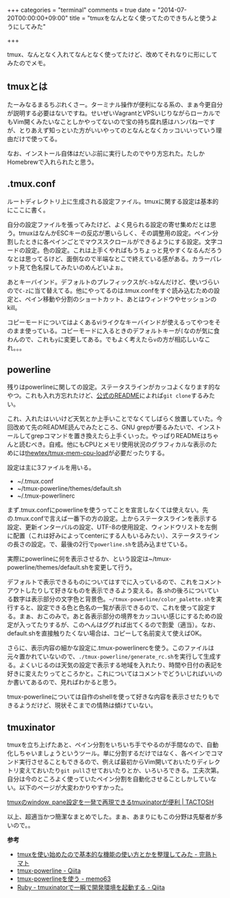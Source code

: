 +++
categories = "terminal"
comments = true
date = "2014-07-20T00:00:00+09:00"
title = "tmuxをなんとなく使ってたのできちんと使うようにしてみた"

+++

tmux、なんとなく入れてなんとなく使ってたけど、改めてそれなりに形にしてみたのでメモ。

## tmuxとは

たーみなるまるちぷれくさー。ターミナル操作が便利になる系の、まぁ今更自分が説明する必要はないですね。せいぜいVagrantとVPSいじりながらローカルでもVim開くみたいなことしかやってないので宝の持ち腐れ感はハンパねーですが、とりあえず知っといた方がいいやってのとなんとなくカッコいいっていう理由だけで使ってる。

なお、インストール自体はだいぶ前に実行したのでやり方忘れた。たしかHomebrewで入れられたと思う。

## .tmux.conf

ルートディレクトリ上に生成される設定ファイル。tmuxに関する設定は基本的にここに書く。

<script src="https://gist.github.com/705c90c240abe035a98e.js"> </script>

自分の設定ファイルを張ってみたけど、よく見られる設定の寄せ集めだとは思う。tmuxはなんかESCキーの反応が悪いらしく、その調整用の設定。ペイン分割したときに各ペインごとでマウススクロールができるようにする設定。文字コードの設定。色の設定。これは上手くやればもうちょっと見やすくなるんだろうなとは思ってるけど、面倒なので半端なとこで終えている感がある。カラーパレット見て色名探してみたいのめんどいよぉ。

あとキーバインド。デフォルトのプレフィックスが`C-b`なんだけど、使いづらいので`C-z`に当て替えてる。他にやってるのは.tmux.confをすぐ読み込むための設定と、ペイン移動や分割のショートカット、あとはウィンドウやセッションのkill。

コピーモードについてはよくあるviライクなキーバインドが使えるってやつをそのまま使っている。コピーモードに入るときのデフォルトキーが`[`なのが気に食わんので、これも`y`に変更してある。でもよく考えたら`v`の方が相応しいなこれ。。。

## powerline

残りはpowerlineに関しての設定。ステータスラインがカッコよくなります的なやつ。これも入れ方忘れたけど、[公式のREADME](https://github.com/erikw/tmux-powerline)によれば`git clone`するみたい。

これ、入れたはいいけど天気とか上手いことでなくてしばらく放置していた。今回改めて先のREADME読んでみたところ、GNU grepが要るみたいで、インストールしてgrepコマンドを置き換えたら上手くいった。やっぱりREADMEはちゃんと読むべき。自戒。他にもCPUとメモリ使用状況のグラフィカルな表示のためには[thewtex/tmux-mem-cpu-load](https://github.com/thewtex/tmux-mem-cpu-load)が必要だったりする。

設定は主に3ファイルを用いる。


* ~/.tmux.conf
* ~/tmux-powerline/themes/default.sh
* ~/.tmux-powerlinerc



まず.tmux.confにpowerlineを使うってことを宣言しなくては使えない。先の.tmux.confで言えば一番下の方の設定。上からステータスラインを表示する設定、更新インターバルの設定、UTF-8の使用設定、ウィンドウリストを左側に配置（これは好みによってcenterにする人もいるみたい）、ステータスラインの長さの設定。で、最後の2行で`powerline.sh`を読み込ませている。

実際にpowerlineに何を表示させるか、という設定は~/tmux-powerline/themes/default.shを変更して行う。

<script src="https://gist.github.com/bd1d33a4cb73807e6f22.js"> </script>

デフォルトで表示できるものについてはすでに入っているので、これをコメントアウトしたりして好きなものを表示できるよう変える。各.shの後ろについている数字は表示部分の文字色と背景色。`~/tmux-powerline/color_palette.sh`を実行すると、設定できる色と色名の一覧が表示できるので、これを使って設定する。まぁ、おこのみで。あと各表示部分の境界をカッコいい感じにするための設定が入ってたりするが、このへんはググれば出てくるので割愛（適当）。なお、default.shを直接触りたくない場合は、コピーして名前変えて使えばOK。

さらに、表示内容の細かな設定に.tmux-powerlinercを使う。このファイルは元々置かれていないので、`./tmux-powerline/generate_rc.sh`を実行して生成する。よくいじるのは天気の設定で表示する地域を入れたり、時間や日付の表記を好きに変えたりってところかと。これについてはコメントでどういじればいいのか書いてあるので、見ればわかると思う。

tmux-powerlineについては自作のshellを使って好きな内容を表示させたりもできるようだけど、現状そこまでの情熱は傾けていない。

## tmuxinator

tmuxを立ち上げたあと、ペイン分割をいちいち手でやるのが手間なので、自動化しちゃいましょうというツール。単に分割するだけではなく、各ペインでコマンド実行させることもできるので、例えば最初からVim開いておいたりディレクトリ変えておいたり`git pull`させておいたりとか、いろいろできる。工夫次第。自分は今のところよく使っていたペイン分割を自動化させることしかしていない。以下のページが大変わかりやすかった。

[tmuxのwindow, pane設定を一発で再現できるtmuxinatorが便利 | TACTOSH](http://tactosh.com/2014/01/tmux-window-pane-tmuxinator/)

以上、超適当かつ簡潔なまとめでした。まぁ、あまりにもこの分野は先駆者が多いので。。

<strong>参考</strong>


* [tmuxを使い始めたので基本的な機能の使い方とかを整理してみた - 完熟トマト](http://kanjuku-tomato.blogspot.jp/2014/02/tmux.html)
* [tmux-powerline - Qiita](http://qiita.com/syui/items/dc509f208b464838b948)
* [tmux-powerlineを使う - memo63](http://saku-na63.hatenablog.com/entry/2013/10/13/223010)
* [Ruby - tmuxinatorで一瞬で開発環境を起動する - Qiita](http://qiita.com/naoty_k/items/869b00fdde27c2225989)




